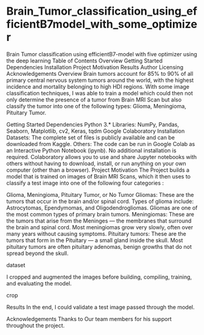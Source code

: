 # Brain_Tumor_classification_using_efficientB7model_with_some_optimizer
Brain Tumor classification using efficientB7-model with five optimizer using the deep learning 
Table of Contents
Overview
Getting Started
Dependencies
Installation
Project Motivation
Results
Author
Licensing
Acknowledgements
Overview
Brain tumors account for 85% to 90% of all primary central nervous system tumors around the world, with the highest incidence and mortality belonging to high HDI regions. With some image classification techniques, I was able to train a model which could then not only determine the presence of a tumor from Brain MRI Scan but also classify the tumor into one of the following types: Glioma, Meningioma, Pituitary Tumor.

Getting Started
Dependencies
Python 3.*
Libraries: NumPy, Pandas, Seaborn, Matplotlib, cv2, Keras, tqdm
Google Colaboratory
Installation
Datasets: The complete set of files is publicly available and can be downloaded from Kaggle. 
Others: The code can be run in Google Colab as an Interactive Python Notebook (ipynb). No additional installation is required.
Colaboratory allows you to use and share Jupyter notebooks with others without having to download, install, or run anything on your own computer (other than a browser).
Project Motivation
The Project builds a model that is trained on images of Brain MRI Scans, which it then uses to classify a test image into one of the following four categories :

Glioma,
Meningioma,
Pituitary Tumor, or
No Tumor
Gliomas: These are the tumors that occur in the brain and/or spinal cord. Types of glioma include: Astrocytomas, Ependymomas, and Oligodendrogliomas. Gliomas are one of the most common types of primary brain tumors. Meningiomas: These are the tumors that arise from the Meninges — the membranes that surround the brain and spinal cord. Most meningiomas grow very slowly, often over many years without causing symptoms. Pituitary tumors: These are the tumors that form in the Pituitary — a small gland inside the skull. Most pituitary tumors are often pituitary adenomas, benign growths that do not spread beyond the skull.

dataset

I cropped and augmented the images before building, compiling, training, and evaluating the model.

crop

Results
In the end, I could validate a test image passed through the model.


Acknowledgements
Thanks to Our team members for his support throughout the project.
